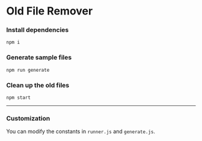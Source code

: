 # Old File Remover

### Install dependencies

`npm i`

### Generate sample files

`npm run generate`

### Clean up the old files

`npm start`

---

### Customization

You can modify the constants in `runner.js` and `generate.js`.

